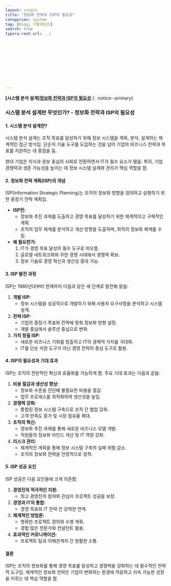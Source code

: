 ```yaml
---
layout: single
title: "정보화 전략과 ISP의 필요성"
categories: system
tag: [blog, 기말레포트]
search: true
typora-root-url: ../











---
```




**[**시스템 분석 설계**]**[**정보화 전략과 ISP의 필요성**](https://park-chanyeong.github.io)
{: .notice--primary}





### **시스템 분석 설계란 무엇인가? - 정보화 전략과 ISP의 필요성**

#### **1. 시스템 분석 설계란?**

시스템 분석 설계는 조직 목표를 달성하기 위해 정보 시스템을 계획, 분석, 설계하는 체계적인 접근 방식임. 단순히 기술 도구를 도입하는 것을 넘어 기업의 비즈니스 전략과 목표를 지원하는 데 중점을 둠.

현대 기업은 지식과 정보 중심의 사회로 전환하면서 IT가 필수 요소가 됐음. 특히, 기업 경쟁력과 생존 가능성을 높이는 데 정보 시스템 설계와 관리가 핵심 역할을 함.

#### **2. 정보화 전략 계획(ISP)의 개념**

ISP(Information Strategic Planning)는 조직의 정보화 방향을 정의하고 실행하기 위한 중장기 전략 계획임.

- **ISP란:**
  - 정보화 추진 과제를 도출하고 경영 목표를 달성하기 위한 체계적이고 구체적인 계획.
  - 조직의 업무 체계를 분석하고 개선 방향을 도출하며, 최적의 정보화 체계를 수립.
- **왜 필요한가:**
  1. IT가 경영 목표 달성의 필수 도구로 떠오름.
  2. 글로벌 네트워크화와 무한 경쟁 시대에서 경쟁력 확보.
  3. 정보 기술로 경영 혁신과 생산성 증대 가능.

#### **3. ISP 발전 과정**

ISP는 1980년대부터 현재까지 다음과 같은 세 단계로 발전해 왔음:

1. **개발 ISP:**
   - 정보 시스템을 성공적으로 개발하기 위해 사용자 요구사항을 분석하고 시스템 설계.
2. **전략 ISP:**
   - 기업의 중장기 목표와 전략에 맞춰 정보화 방향 설정.
   - 개발 중심에서 솔루션 중심으로 변화.
3. **가치 창출 ISP:**
   - 새로운 비즈니스 기회를 창출하고 IT의 경제적 가치를 극대화.
   - IT를 단순 지원 도구가 아닌 경영 전략의 중심 도구로 활용.

#### **4. ISP의 필요성과 기대 효과**

ISP는 조직의 전반적인 혁신과 효율화를 가능하게 함. 주요 기대 효과는 다음과 같음:

1. **비용 절감과 생산성 향상:**
   - 정보화 수준을 진단해 불필요한 비용을 절감.
   - 업무 프로세스를 최적화하여 생산성을 높임.
2. **경쟁력 강화:**
   - 통합된 정보 시스템 구축으로 조직 간 협업 강화.
   - 고객 만족도 증가 및 시장 점유율 확대.
3. **조직의 혁신:**
   - 정보화 추진 과제를 통해 새로운 비즈니스 모델 개발.
   - 직원들의 정보화 마인드 개선 및 IT 역량 강화.
4. **리스크 관리:**
   - 체계적인 계획을 통해 정보 시스템 구축의 실패 위험 감소.
   - 조직의 정보화 전략을 안정적으로 정착.

#### **5. ISP 성공 요인**

ISP 성공은 다음 요인들에 크게 의존함:

1. **경영진의 적극적인 지원:**
   - 최고 경영진의 참여와 관심이 프로젝트 성공을 보장.
2. **경영과 IT의 통합:**
   - 경영 목표와 IT 전략 간 강력한 연계.
3. **체계적인 방법론:**
   - 명확한 프로젝트 정의와 수행 계획.
   - 경험 많은 전문가와 컨설턴트 활용.
4. **효과적인 커뮤니케이션:**
   - 프로젝트 팀과 이해관계자 간 원활한 소통.

#### **결론**

ISP는 조직의 정보화를 통해 경영 목표를 달성하고 경쟁력을 강화하는 데 필수적인 전략적 도구임. 체계적인 정보화 전략은 기업이 변화하는 환경에 적응하고 지속 가능한 성장을 이루는 데 핵심 역할을 함.